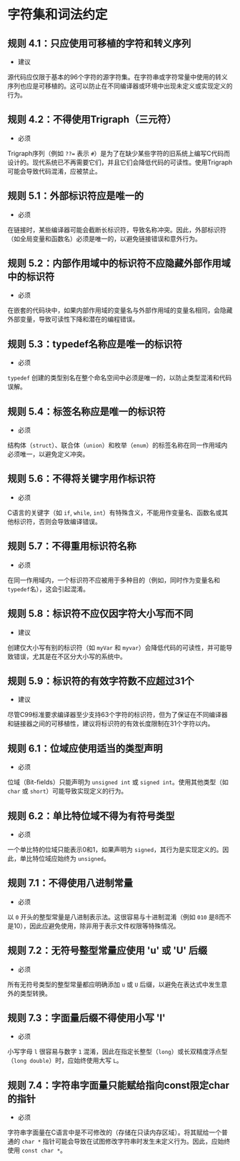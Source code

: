 # 字符集和词法约定

## 规则 4.1：只应使用可移植的字符和转义序列

- 建议

源代码应仅限于基本的96个字符的源字符集。在字符串或字符常量中使用的转义序列也应是可移植的。这可以防止在不同编译器或环境中出现未定义或实现定义的行为。

## 规则 4.2：不得使用Trigraph（三元符）

- 必须

Trigraph序列（例如 `??=` 表示 `#`）是为了在缺少某些字符的旧系统上编写C代码而设计的。现代系统已不再需要它们，并且它们会降低代码的可读性。使用Trigraph可能会导致代码混淆，应被禁止。

## 规则 5.1：外部标识符应是唯一的

- 必须

在链接时，某些编译器可能会截断长标识符，导致名称冲突。因此，外部标识符（如全局变量和函数名）必须是唯一的，以避免链接错误和意外行为。

## 规则 5.2：内部作用域中的标识符不应隐藏外部作用域中的标识符

- 必须

在嵌套的代码块中，如果内部作用域的变量名与外部作用域的变量名相同，会隐藏外部变量，导致可读性下降和潜在的编程错误。

## 规则 5.3：typedef名称应是唯一的标识符

- 必须

`typedef` 创建的类型别名在整个命名空间中必须是唯一的，以防止类型混淆和代码误解。

## 规则 5.4：标签名称应是唯一的标识符

- 必须

结构体（`struct`）、联合体（`union`）和枚举（`enum`）的标签名称在同一作用域内必须唯一，以避免定义冲突。

## 规则 5.6：不得将关键字用作标识符

- 必须

C语言的关键字（如 `if`, `while`, `int`）有特殊含义，不能用作变量名、函数名或其他标识符，否则会导致编译错误。

## 规则 5.7：不得重用标识符名称

- 必须

在同一作用域内，一个标识符不应被用于多种目的（例如，同时作为变量名和`typedef`名），这会引起混淆。

## 规则 5.8：标识符不应仅因字符大小写而不同

- 建议

创建仅大小写有别的标识符（如 `myVar` 和 `myvar`）会降低代码的可读性，并可能导致错误，尤其是在不区分大小写的系统中。

## 规则 5.9：标识符的有效字符数不应超过31个

- 建议

尽管C99标准要求编译器至少支持63个字符的标识符，但为了保证在不同编译器和链接器之间的可移植性，建议将标识符的有效长度限制在31个字符以内。

## 规则 6.1：位域应使用适当的类型声明

- 必须

位域（Bit-fields）只能声明为 `unsigned int` 或 `signed int`。使用其他类型（如 `char` 或 `short`）可能导致实现定义的行为。

## 规则 6.2：单比特位域不得为有符号类型

- 必须

一个单比特的位域只能表示0和1，如果声明为 `signed`，其行为是实现定义的。因此，单比特位域应始终为 `unsigned`。

## 规则 7.1：不得使用八进制常量

- 必须

以 `0` 开头的整型常量是八进制表示法。这很容易与十进制混淆（例如 `010` 是8而不是10），因此应避免使用，除非用于表示文件权限等特殊情况。

## 规则 7.2：无符号整型常量应使用 'u' 或 'U' 后缀

- 必须

所有无符号类型的整型常量都应明确添加 `u` 或 `U` 后缀，以避免在表达式中发生意外的类型转换。

## 规则 7.3：字面量后缀不得使用小写 'l'

- 必须

小写字母 `l` 很容易与数字 `1` 混淆，因此在指定长整型（`long`）或长双精度浮点型（`long double`）时，应始终使用大写 `L`。

## 规则 7.4：字符串字面量只能赋给指向const限定char的指针

- 必须

字符串字面量在C语言中是不可修改的（存储在只读内存区域）。将其赋给一个普通的 `char *` 指针可能会导致在试图修改字符串时发生未定义行为。因此，应始终使用 `const char *`。
